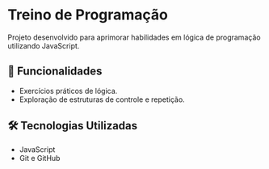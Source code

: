 # Treino de Programação

Projeto desenvolvido para aprimorar habilidades em lógica de programação utilizando JavaScript.

## 🚀 Funcionalidades

- Exercícios práticos de lógica.
- Exploração de estruturas de controle e repetição.

## 🛠️ Tecnologias Utilizadas

- JavaScript
- Git e GitHub
